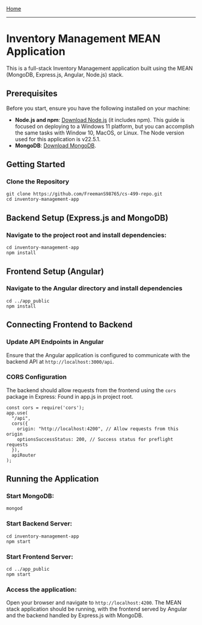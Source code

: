 [Home](https://freemans98765.github.io/cs-499-repo/)

---

# Inventory Management MEAN Application

This is a full-stack Inventory Management application built using the MEAN (MongoDB, Express.js, Angular, Node.js) stack.

## Prerequisites

Before you start, ensure you have the following installed on your machine:

- **Node.js and npm**: [Download Node.js](https://nodejs.org/en/download) (it includes npm). This guide is focused on deploying to a Windows 11 platform, but you can accomplish the same tasks with Window 10, MacOS, or Linux. The Node version used for this application is v22.5.1.
- **MongoDB**: [Download MongoDB](https://www.mongodb.com/try/download/community).

## Getting Started

### Clone the Repository

```
git clone https://github.com/FreemanS98765/cs-499-repo.git
cd inventory-management-app
```

## Backend Setup (Express.js and MongoDB)

### Navigate to the project root and install dependencies:
```
cd inventory-management-app
npm install
```

## Frontend Setup (Angular)

### Navigate to the Angular directory and install dependencies
```
cd ../app_public
npm install
```

## Connecting Frontend to Backend

### Update API Endpoints in Angular
Ensure that the Angular application is configured to communicate with the backend API at `http://localhost:3000/api`.

### CORS Configuration
The backend should allow requests from the frontend using the `cors` package in Express:
Found in app.js in project root.
```
const cors = require('cors');
app.use(
  "/api",
  cors({
    origin: "http://localhost:4200", // Allow requests from this origin
    optionsSuccessStatus: 200, // Success status for preflight requests
  }),
  apiRouter
);
```

## Running the Application

### Start MongoDB:
```
mongod
```

### Start Backend Server:
```
cd inventory-management-app
npm start
```

### Start Frontend Server:
```
cd ../app_public
npm start
```

### Access the application:
Open your browser and navigate to `http://localhost:4200`. The MEAN stack application should be running, with the frontend served by Angular and the backend handled by Express.js with MongoDB.
